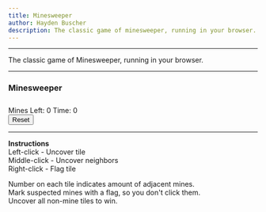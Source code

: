```yaml
---
title: Minesweeper
author: Hayden Buscher
description: The classic game of minesweeper, running in your browser.
---
```




<div class="border header">
<hr>
<p>The classic game of Minesweeper, running in your browser.
</p>
<hr>
</div>  

### Minesweeper  
<canvas id="myCanvas" class="margins" width="401" height="401" style="background-color:gray"></canvas> 
<div style="padding-top:10px"> 
<p style="display:inline">Mines Left: <span id='mineDisp'>0</span></p>
<p style="display:inline">Time: <span id='timeDisp'>0</span></p>
</div>
<button type="button" onclick=reset()>Reset</button>  

---

**Instructions**  
Left-click - Uncover tile  
Middle-click - Uncover neighbors  
Right-click - Flag tile

Number on each tile indicates amount of adjacent mines.  
Mark suspected mines with a flag, so you don't click them.  
Uncover all non-mine tiles to win.  

<body oncontextmenu="return false;">
<script type="text/javascript" src='js/mines/mines.js'></script>
